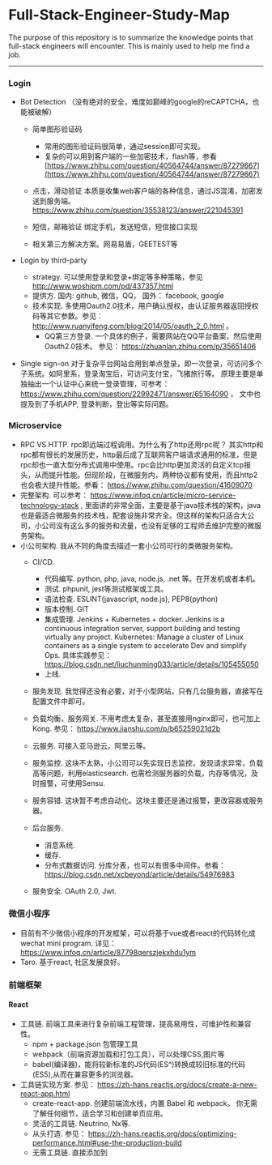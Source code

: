 # Full-Stack-Engineer-Study-Map
The purpose of this repository is to summarize the knowledge points that full-stack engineers will encounter. This is mainly used to help me find a job.

---
### Login
* Bot Detection （没有绝对的安全，难度如巅峰的google的reCAPTCHA，也能被破解）
  * 简单图形验证码 
    * 常用的图形验证码很简单，通过session即可实现。
    * 复杂的可以用到客户端的一些加密技术，flash等，参看 [https://www.zhihu.com/question/40564744/answer/87279667](https://www.zhihu.com/question/40564744/answer/87279667)
    
  * 点击，滑动验证 本质是收集web客户端的各种信息，通过JS混淆，加密发送到服务端。https://www.zhihu.com/question/35538123/answer/221045391
  * 短信，邮箱验证  绑定手机，发送短信，短信接口实现
  * 相关第三方解决方案。网易易盾，GEETEST等

* Login by third-party
  * strategy. 可以使用登录和登录+绑定等多种策略，参见 http://www.woshipm.com/pd/437357.html
  * 提供方. 国内: github, 微信，QQ， 国外： facebook, google
  * 技术实现. 多使用Oauth2.0技术，用户确认授权，由认证服务器返回授权码等其它参数。参见： http://www.ruanyifeng.com/blog/2014/05/oauth_2_0.html 。
    * QQ第三方登录. 一个具体的例子，需要网站在QQ平台备案，然后使用Oauth2.0技术。 参见： https://zhuanlan.zhihu.com/p/35651406

* Single sign-on 对于复杂平台网站会用到单点登录，即一次登录，可访问多个子系统。如阿里系，登录淘宝后，可访问支付宝，飞猪旅行等。 原理主要是单独抽出一个认证中心来统一登录管理，可参考： https://www.zhihu.com/question/22992471/answer/65164090 ， 文中也提及到了手机APP, 登录判断，登出等实际问题。

### Microservice
* RPC VS HTTP. rpc即远端过程调用。为什么有了http还用rpc呢？ 其实http和rpc都有很长的发展历史，http最后成了互联网客户端请求通用的标准，但是rpc却也一直大型分布式调用中使用。rpc会比http更加灵活的自定义tcp报头，从而提升性能。但现阶段，在微服务内，两种协议都有使用，而且http2也会极大提升性能。参看： https://www.zhihu.com/question/41609070
* 完整架构. 可以参考： https://www.infoq.cn/article/micro-service-technology-stack , 里面讲的非常全面，主要是基于java技术栈的架构，java也是最适合微服务的技术栈，配套设施非常齐全。但这样的架构只适合大公司，小公司没有这么多的服务和流量，也没有足够的工程师去维护完整的微服务架构。
* 小公司架构. 我从不同的角度去描述一套小公司可行的类微服务架构。
  * CI/CD. 
    * 代码编写. python, php, java, node.js, .net 等。在开发机或者本机。
    * 测试. phpunit, jest等测试框架或工具。
    * 语法检查. ESLINT(javascript, node.js), PEP8(python)
    * 版本控制. GIT
    * 集成管理. Jenkins + Kubernetes + docker. Jenkins is a continuous integration server, support building and testing virtually any project. Kubernetes: Manage a cluster of Linux containers as a single system to accelerate Dev and simplify Ops. 具体实践参见： https://blog.csdn.net/liuchunming033/article/details/105455050 
    * 上线. 

  * 服务发现. 我觉得还没有必要，对于小型网站，只有几台服务器，直接写在配置文件中即可。
  * 负载均衡，服务网关. 不用考虑太复杂，甚至直接用nginx即可，也可加上Kong. 参见： https://www.jianshu.com/p/b65259021d2b 
  * 云服务. 可接入亚马逊云，阿里云等。
  * 服务监控. 这块不太熟，小公司可以先实现日志监控，发现请求异常，负载高等问题，利用elasticsearch. 也需检测服务器的负载，内存等情况，及时报警，可使用Sensu. 
  * 服务容错. 这块暂不考虑自动化。这块主要还是通过报警，更改容器或服务器。
  * 后台服务.
    * 消息系统.
    * 缓存. 
    * 分布式数据访问. 分库分表，也可以有很多中间件。参看： https://blog.csdn.net/xcbeyond/article/details/54976983
  * 服务安全.  OAuth 2.0, Jwt. 

### 微信小程序
  *  目前有不少微信小程序的开发框架，可以将基于vue或者react的代码转化成wechat mini program. 详见： https://www.infoq.cn/article/87798qerszjekxhdu1ym
  *  Taro. 基于react, 社区发展良好。
   
### 前端框架
#### React
  * 工具链. 前端工具来进行复杂前端工程管理，提高易用性，可维护性和兼容性。   
    * npm + package.json 包管理工具
    * webpack（前端资源加载和打包工具），可以处理CSS,图片等
    * babel(编译器)，能将较新标准的JS代码(ES^)转换成较旧标准的代码(ES5),从而在兼容更多的浏览器。
  * 工具链实现方案. 参见： https://zh-hans.reactjs.org/docs/create-a-new-react-app.html   
    * create-react-app. 创建前端流水线，内置 Babel 和 webpack。 你无需了解任何细节，适合学习和创建单页应用。
    * 灵活的工具链. Neutrino, Nx等.
    * 从头打造. 参见： https://zh-hans.reactjs.org/docs/optimizing-performance.html#use-the-production-build
    * 无需工具链. 直接添加到<script>标签，开箱即用。 
